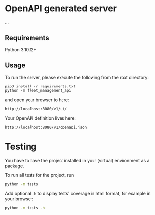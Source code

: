 # OpenAPI generated server

...

## Requirements
Python 3.10.12+

## Usage
To run the server, please execute the following from the root directory:

```
pip3 install -r requirements.txt
python -m fleet_management_api
```

and open your browser to here:

```
http://localhost:8080/v1/ui/
```

Your OpenAPI definition lives here:

```
http://localhost:8080/v1/openapi.json
```



# Testing

You have to have the project installed in your (virtual) environment as a package.

To run all tests for the project, run
```bash
python -m tests
```
Add optional `-h` to display tests' coverage in html format, for example in your browser:
```bash
python -m tests -h
```

